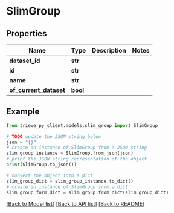 # SlimGroup


## Properties

Name | Type | Description | Notes
------------ | ------------- | ------------- | -------------
**dataset_id** | **str** |  | 
**id** | **str** |  | 
**name** | **str** |  | 
**of_current_dataset** | **bool** |  | 

## Example

```python
from trieve_py_client.models.slim_group import SlimGroup

# TODO update the JSON string below
json = "{}"
# create an instance of SlimGroup from a JSON string
slim_group_instance = SlimGroup.from_json(json)
# print the JSON string representation of the object
print(SlimGroup.to_json())

# convert the object into a dict
slim_group_dict = slim_group_instance.to_dict()
# create an instance of SlimGroup from a dict
slim_group_form_dict = slim_group.from_dict(slim_group_dict)
```
[[Back to Model list]](../README.md#documentation-for-models) [[Back to API list]](../README.md#documentation-for-api-endpoints) [[Back to README]](../README.md)



